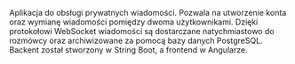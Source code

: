 Aplikacja do obsługi prywatnych wiadomości. Pozwala na utworzenie konta oraz wymianę wiadomości pomiędzy dwoma użytkownikami. Dzięki protokołowi WebSocket wiadomości są dostarczane natychmiastowo do rozmówcy oraz archiwizowane za pomocą bazy danych PostgreSQL. Backent został stworzony w String Boot, a frontend w Angularze.
